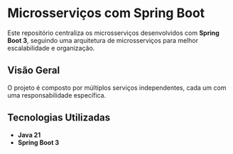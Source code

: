# Microsserviços com Spring Boot
Este repositório centraliza os microsserviços desenvolvidos com **Spring Boot 3**, seguindo uma arquitetura de microsserviços para melhor escalabilidade e organização.

## Visão Geral
O projeto é composto por múltiplos serviços independentes, cada um com uma responsabilidade específica.

## Tecnologias Utilizadas
- **Java 21**
- **Spring Boot 3**
